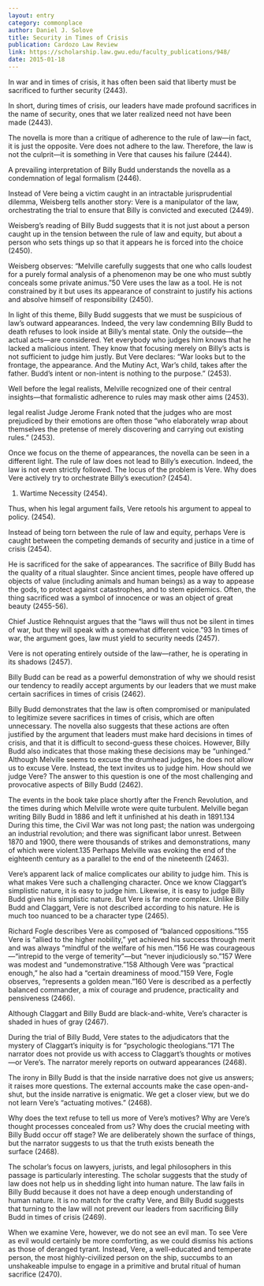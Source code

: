 ```yaml
---
layout: entry
category: commonplace
author: Daniel J. Solove
title: Security in Times of Crisis
publication: Cardozo Law Review
link: https://scholarship.law.gwu.edu/faculty_publications/948/
date: 2015-01-18
---
```


In war and in times of crisis, it has often been said that liberty must be sacrificed to further security (2443).


In short, during times of crisis, our leaders have made profound sacrifices in the name of security, ones that we later realized need not have been made (2443).


The novella is more than a critique of adherence to the rule of law—in fact, it is just the opposite. Vere does not adhere to the law. Therefore, the law is not the culprit—it is something in Vere that causes his failure (2444).


A prevailing interpretation of Billy Budd understands the novella as a condemnation of legal formalism (2446).


Instead of Vere being a victim caught in an intractable jurisprudential dilemma, Weisberg tells another story: Vere is a manipulator of the law, orchestrating the trial to ensure that Billy is convicted and executed (2449).


Weisberg’s reading of Billy Budd suggests that it is not just about a person caught up in the tension between the rule of law and equity, but about a person who sets things up so that it appears he is forced into the choice (2450).


Weisberg observes: “Melville carefully suggests that one who calls loudest for a purely formal analysis of a phenomenon may be one who must subtly conceals some private animus.”50 Vere uses the law as a tool. He is not constrained by it but uses its appearance of constraint to justify his actions and absolve himself of responsibility (2450).


In light of this theme, Billy Budd suggests that we must be suspicious of law’s outward appearances. Indeed, the very law condemning Billy Budd to death refuses to look inside at Billy’s mental state. Only the outside—the actual acts—are considered. Yet everybody who judges him knows that he lacked a malicious intent. They know that focusing merely on Billy’s acts is not sufficient to judge him justly. But Vere declares: “War looks but to the frontage, the appearance. And the Mutiny Act, War’s child, takes after the father. Budd’s intent or non-intent is nothing to the purpose.” (2453).


Well before the legal realists, Melville recognized one of their central insights—that formalistic adherence to rules may mask other aims (2453).


legal realist Judge Jerome Frank noted that the judges who are most prejudiced by their emotions are often those “who elaborately wrap about themselves the pretense of merely discovering and carrying out existing rules.” (2453).


Once we focus on the theme of appearances, the novella can be seen in a different light. The rule of law does not lead to Billy’s execution. Indeed, the law is not even strictly followed. The locus of the problem is Vere. Why does Vere actively try to orchestrate Billy’s execution? (2454).


1. Wartime Necessity (2454).


Thus, when his legal argument fails, Vere retools his argument to appeal to policy. (2454).


Instead of being torn between the rule of law and equity, perhaps Vere is caught between the competing demands of security and justice in a time of crisis (2454).


He is sacrificed for the sake of appearances. The sacrifice of Billy Budd has the quality of a ritual slaughter. Since ancient times, people have offered up objects of value (including animals and human beings) as a way to appease the gods, to protect against catastrophes, and to stem epidemics. Often, the thing sacrificed was a symbol of innocence or was an object of great beauty (2455-56).


Chief Justice Rehnquist argues that the “laws will thus not be silent in times of war, but they will speak with a somewhat different voice.”93 In times of war, the argument goes, law must yield to security needs (2457).


Vere is not operating entirely outside of the law—rather, he is operating in its shadows (2457).


Billy Budd can be read as a powerful demonstration of why we should resist our tendency to readily accept arguments by our leaders that we must make certain sacrifices in times of crisis (2462).


Billy Budd demonstrates that the law is often compromised or manipulated to legitimize severe sacrifices in times of crisis, which are often unnecessary. The novella also suggests that these actions are often justified by the argument that leaders must make hard decisions in times of crisis, and that it is difficult to second-guess these choices. However, Billy Budd also indicates that those making these decisions may be “unhinged.” Although Melville seems to excuse the drumhead judges, he does not allow us to excuse Vere. Instead, the text invites us to judge him. How should we judge Vere? The answer to this question is one of the most challenging and provocative aspects of Billy Budd (2462).


The events in the book take place shortly after the French Revolution, and the times during which Melville wrote were quite turbulent. Melville began writing Billy Budd in 1886 and left it unfinished at his death in 1891.134 During this time, the Civil War was not long past; the nation was undergoing an industrial revolution; and there was significant labor unrest. Between 1870 and 1900, there were thousands of strikes and demonstrations, many of which were violent.135 Perhaps Melville was evoking the end of the eighteenth century as a parallel to the end of the nineteenth (2463).


Vere’s apparent lack of malice complicates our ability to judge him. This is what makes Vere such a challenging character. Once we know Claggart’s simplistic nature, it is easy to judge him. Likewise, it is easy to judge Billy Budd given his simplistic nature. But Vere is far more complex. Unlike Billy Budd and Claggart, Vere is not described according to his nature. He is much too nuanced to be a character type (2465).


Richard Fogle describes Vere as composed of “balanced oppositions.”155 Vere is “allied to the higher nobility,” yet achieved his success through merit and was always “mindful of the welfare of his men.”156 He was courageous—“intrepid to the verge of temerity”—but “never injudiciously so.”157 Were was modest and “undemonstrative.”158 Although Vere was “practical enough,” he also had a “certain dreaminess of mood.”159 Vere, Fogle observes, “represents a golden mean.”160 Vere is described as a perfectly balanced commander, a mix of courage and prudence, practicality and pensiveness (2466).


Although Claggart and Billy Budd are black-and-white, Vere’s character is shaded in hues of gray (2467).


During the trial of Billy Budd, Vere states to the adjudicators that the mystery of Claggart’s iniquity is for “psychologic theologians.”171 The narrator does not provide us with access to Claggart’s thoughts or motives—or Vere’s. The narrator merely reports on outward appearances (2468).


The irony in Billy Budd is that the inside narrative does not give us answers; it raises more questions. The external accounts make the case open-and-shut, but the inside narrative is enigmatic. We get a closer view, but we do not learn Vere’s “actuating motives.” (2468).


Why does the text refuse to tell us more of Vere’s motives? Why are Vere’s thought processes concealed from us? Why does the crucial meeting with Billy Budd occur off stage? We are deliberately shown the surface of things, but the narrator suggests to us that the truth exists beneath the surface (2468).


The scholar’s focus on lawyers, jurists, and legal philosophers in this passage is particularly interesting. The scholar suggests that the study of law does not help us in shedding light into human nature. The law fails in Billy Budd because it does not have a deep enough understanding of human nature. It is no match for the crafty Vere, and Billy Budd suggests that turning to the law will not prevent our leaders from sacrificing Billy Budd in times of crisis (2469).


When we examine Vere, however, we do not see an evil man. To see Vere as evil would certainly be more comforting, as we could dismiss his actions as those of deranged tyrant. Instead, Vere, a well-educated and temperate person, the most highly-civilized person on the ship, succumbs to an unshakeable impulse to engage in a primitive and brutal ritual of human sacrifice (2470).
